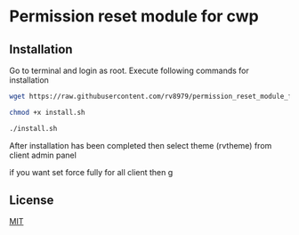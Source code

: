 # Permission reset module for cwp


## Installation
Go to terminal and login as root. Execute following commands for installation 

```bash
wget https://raw.githubusercontent.com/rv8979/permission_reset_module_for_cwp/master/install.sh
```
```bash
chmod +x install.sh
```
```bash
./install.sh
```

After installation has been completed then select theme (rvtheme) from client admin panel

if you want set force fully for all client then g


## License
[MIT](https://github.com/rv8979/permission_reset_module_for_cwp/blob/master/LICENSE)
